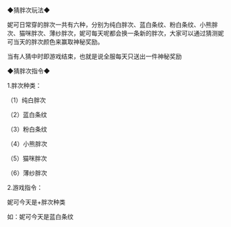 ◆猜胖次玩法◆  

妮可日常穿的胖次一共有六种，分别为纯白胖次、蓝白条纹、粉白条纹、小熊胖次、猫咪胖次、薄纱胖次，妮可每天呢都会换一条新的胖次，大家可以通过猜测妮可当天的胖次颜色来赢取神秘奖励。  

当有人猜中时即游戏结束，也就是说全服每天只送出一件神秘奖励  

  

◆猜胖次指令◆  

1.胖次种类：  

（1）纯白胖次  

（2）蓝白条纹  

（3）粉白条纹  

（4）小熊胖次  

（5）猫咪胖次  

（6）薄纱胖次  

2.游戏指令：  

妮可今天是+胖次种类  

如：妮可今天是蓝白条纹  